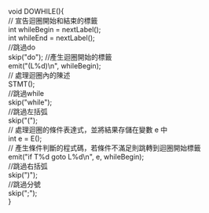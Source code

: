 void DOWHILE(){ <br/>
  // 宣告迴圈開始和結束的標籤 <br/>
  int whileBegin = nextLabel(); <br/>
  int whileEnd = nextLabel(); <br/>
  //跳過do <br/>
  skip("do");
  //產生迴圈開始的標籤 <br/>
  emit("(L%d)\n", whileBegin); <br/>
  // 處理迴圈內的陳述 <br/>
  STMT(); <br/>
  //跳過while <br/>
  skip("while"); <br/>
  //跳過左括弧 <br/>
  skip("("); <br/>
  // 處理迴圈的條件表達式，並將結果存儲在變數 e 中 <br/>
  int e = E(); <br/>
  // 產生條件判斷的程式碼，若條件不滿足則跳轉到迴圈開始標籤 <br/>
  emit("if T%d goto L%d\n", e, whileBegin); <br/>
  //跳過右括弧 <br/>
  skip(")"); <br/>
  //跳過分號 <br/>
  skip(";"); <br/>
} <br/>